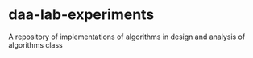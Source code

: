 # daa-lab-experiments
A repository of implementations of algorithms in design and analysis of algorithms class 
